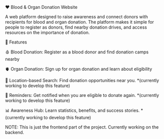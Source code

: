 ❤️ Blood & Organ Donation Website

A web platform designed to raise awareness and connect donors with recipients for blood and organ donation. The platform makes it simple for people to register as donors, find nearby donation drives, and access resources on the importance of donation.

🚀 Features

🩸 Blood Donation: Register as a blood donor and find donation camps nearby

🫀 Organ Donation: Sign up for organ donation and learn about eligibility

📍 Location-based Search: Find donation opportunities near you. *(currently working to develop this feature)

🔔 Reminders: Get notified when you are eligible to donate again. *(currently working to develop this feature)

📊 Awareness Hub: Learn statistics, benefits, and success stories. *(currently working to develop this feature)

NOTE: This is just the frontend part of the project. Currently working on the backend.
